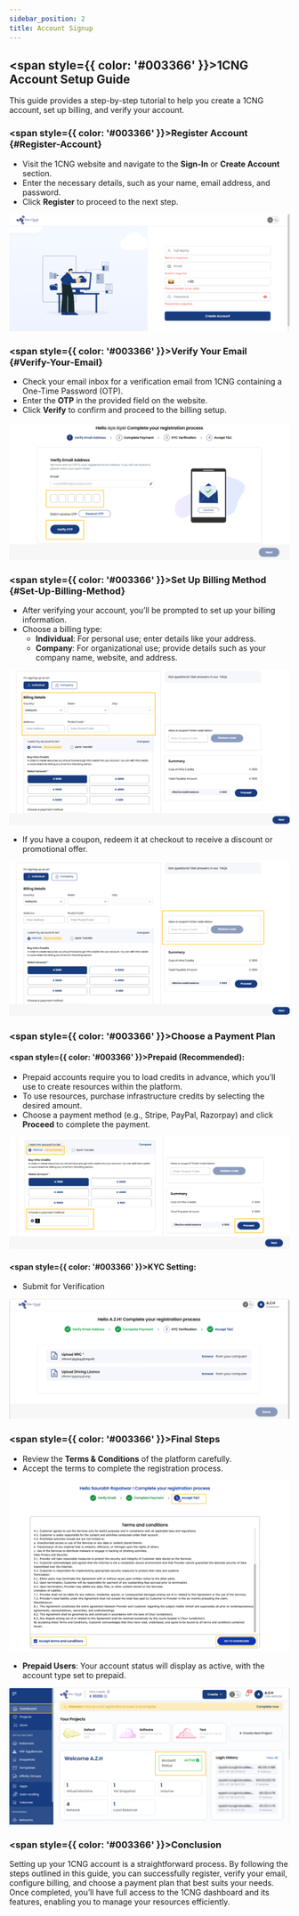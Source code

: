 ```yaml
---
sidebar_position: 2
title: Account Signup
---
```


## <span style={{ color: '#003366' }}>1CNG Account Setup Guide</span>

This guide provides a step-by-step tutorial to help you create a 1CNG account, set up billing, and verify your account.

### <span style={{ color: '#003366' }}>Register Account</span> {#Register-Account}

- Visit the 1CNG website and navigate to the **Sign-In** or **Create Account** section.
- Enter the necessary details, such as your name, email address, and password.
- Click **Register** to proceed to the next step.

![Account Registration](images/createaccount.png) 

### <span style={{ color: '#003366' }}>Verify Your Email</span> {#Verify-Your-Email}

- Check your email inbox for a verification email from 1CNG containing a One-Time Password (OTP).
- Enter the **OTP** in the provided field on the website.
- Click **Verify** to confirm and proceed to the billing setup.

![Email Verification](images/verify.png) 

### <span style={{ color: '#003366' }}>Set Up Billing Method</span> {#Set-Up-Billing-Method}

- After verifying your account, you’ll be prompted to set up your billing information.
- Choose a billing type:
    - **Individual**: For personal use; enter details like your address.
    - **Company**: For organizational use; provide details such as your company name, website, and address.

![Billing Details](images/billing.png)

- If you have a coupon, redeem it at checkout to receive a discount or promotional offer.

![Coupon Redemption](images/coupon.png)

### <span style={{ color: '#003366' }}>Choose a Payment Plan</span>

#### <span style={{ color: '#003366' }}>Prepaid (Recommended):</span>

- Prepaid accounts require you to load credits in advance, which you’ll use to create resources within the platform.
- To use resources, purchase infrastructure credits by selecting the desired amount.
- Choose a payment method (e.g., Stripe, PayPal, Razorpay) and click **Proceed** to complete the payment.

![Prepaid Billing](images/billing-prepaid.png)

#### <span style={{ color: '#003366' }}>KYC Setting:</span>

- Submit for Verification

![Postpaid Billing](images/KYC.png)

### <span style={{ color: '#003366' }}>Final Steps</span>

- Review the **Terms & Conditions** of the platform carefully.
- Accept the terms to complete the registration process.

![Terms & Conditions](images/term-conditions.png)

- **Prepaid Users**: Your account status will display as active, with the account type set to prepaid.

![Prepaid Dashboard](images/prepaid-dashboard.png)

### <span style={{ color: '#003366' }}>Conclusion</span>

Setting up your 1CNG account is a straightforward process. By following the steps outlined in this guide, you can successfully register, verify your email, configure billing, and choose a payment plan that best suits your needs. Once completed, you’ll have full access to the 1CNG dashboard and its features, enabling you to manage your resources efficiently.

